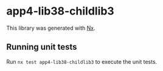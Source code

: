 # app4-lib38-childlib3

This library was generated with [Nx](https://nx.dev).

## Running unit tests

Run `nx test app4-lib38-childlib3` to execute the unit tests.
